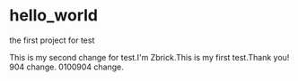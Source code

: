 # hello_world
the first project for test

This is my second change for test.I'm Zbrick.This is my first test.Thank you!
904 change.
0100904 change.

